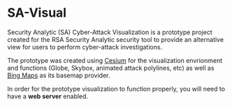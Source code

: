 # SA-Visual
Security Analytic (SA) Cyber-Attack Visualization is a prototype project created for the RSA Security Analytic security tool to provide an alternative view for users to perform cyber-attack investigations.

The prototype was created using [Cesium](https://www.cesium.org) for the visualization envrionment and functions (Globe, Skybox, animated attack polylines, etc) as well as [Bing Maps](https://www.bingmapsportal.com/) as its basemap provider. 

In order for the prototype visualization to function properly, you will need to have a <b>web server</b> enabled.
